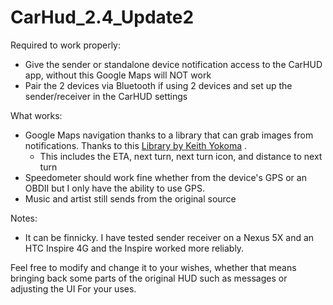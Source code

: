 # CarHud_2.4_Update2

Required to work properly:
* Give the sender or standalone device notification access to the CarHUD app, without this Google Maps will NOT work
* Pair the 2 devices via Bluetooth if using 2 devices and set up the sender/receiver in the CarHUD settings

What works:
* Google Maps navigation thanks to a library that can grab images from notifications. Thanks to this [Library by Keith Yokoma](https://github.com/KeithYokoma/RemoteViewsReader) .
  * This includes the ETA, next turn, next turn icon, and distance to next turn
* Speedometer should work fine whether from the device's GPS or an OBDII but I only have the ability to use GPS.
* Music and artist still sends from the original source

Notes:
* It can be finnicky. I have tested sender receiver on a Nexus 5X and an HTC Inspire 4G and the Inspire worked more reliably. 

Feel free to modify and change it to your wishes, whether that means bringing back some parts of the original HUD such as messages or
adjusting the UI For your uses. 

